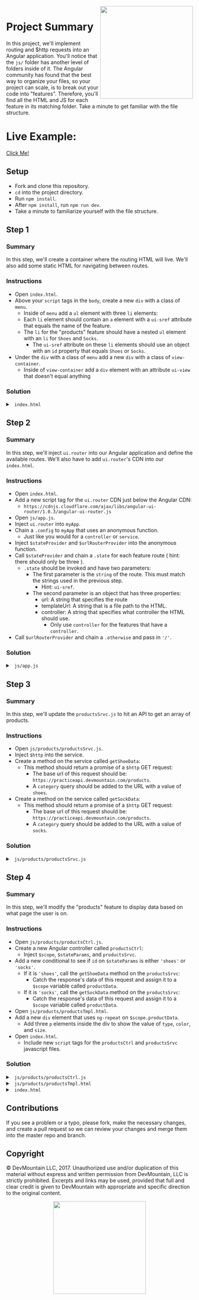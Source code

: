 <img src="https://devmounta.in/img/logowhiteblue.png" width="250" align="right">

# Project Summary

In this project, we'll implement routing and $http requests into an Angular application. You'll notice that the `js/` folder has another level of folders inside of it. The Angular community has found that the best way to organize your files, so your project can scale, is to break out your code into "features". Therefore, you'll find all the HTML and JS for each feature in its matching folder. Take a minute to get familiar with the file structure.

# Live Example:

<a href="https://devmountain.github.io/angular-2-mini/">Click Me!</a>

## Setup

* Fork and clone this repository.
* `cd` into the project directory.
* Run `npm install`.
* After `npm install`, run `npm run dev`.
* Take a minute to familiarize yourself with the file structure.

## Step 1

### Summary

In this step, we'll create a container where the routing HTML will live. We'll also add some static HTML for navigating between routes.

### Instructions

* Open `index.html`.
* Above your `script` tags in the `body`, create a new `div` with a class of `menu`.
  * Inside of `menu` add a `ul` element with three `li` elements:
  * Each `li` element should contain an `a` element with a `ui-sref` attribute that equals the name of the feature.
  * The `li` for the "products" feature should have a nested `ul` element with an `li` for `Shoes` and `Socks`.
    * The `ui-sref` attribute on these `li` elements should use an object with an `id` property that equals `Shoes` or `Socks`.
* Under the `div` with a class of `menu` add a new `div` with a class of `view-container`.
  * Inside of `view-container` add a `div` element with an attribute `ui-view` that doesn't equal anything

### Solution

<details>

<summary> <code> index.html </code> </summary>

```html
<!DOCTYPE html>
<html ng-app="myApp">
  <head>
    <title>Routing App</title>
    <link type="text/css" rel="stylesheet" href="styles.css" />
  </head>

  <body>
    <div class="menu">
      <ul>
        <li><a ui-sref="home">Home</a></li>
        <li>
          Products
          <ul>
            <li><a ui-sref="products({id: 'shoes'})">Shoes</a></li>
            <li><a ui-sref="products({id: 'socks'})">Socks</a></li>
          </ul>
        </li>
        <li><a ui-sref="settings"> Settings </a></li>
      </ul>
    </div>

    <div class="view-container">
      <div ui-view></div>
    </div>

    <script src="https://ajax.googleapis.com/ajax/libs/angularjs/1.6.6/angular.min.js"></script>
    <script type="text/javascript" src="js/app.js"></script>
  </body>
</html>
```

</details> 

## Step 2

### Summary

In this step, we'll inject `ui.router` into our Angular application and define the available routes. We'll also have to add `ui.router`'s CDN into our `index.html`.

### Instructions

* Open `index.html`.
* Add a new script tag for the `ui.router` CDN just below the Angular CDN:
  * `https://cdnjs.cloudflare.com/ajax/libs/angular-ui-router/1.0.3/angular-ui-router.js`
* Open `js/app.js`.
* Inject `ui.router` into `myApp`.
* Chain a `.config` to `myApp` that uses an anonymous function.
  * Just like you would for a `controller` or `service`.
* Inject `$stateProvider` and `$urlRouterProvider` into the anonymous function.
* Call `$stateProvider` and chain a `.state` for each feature route ( hint: there should only be three ).
  * `.state` should be invoked and have two parameters:
    * The first parameter is the `string` of the route. This must match the strings used in the previous step.
      * Hint: `ui-sref`.
    * The second parameter is an object that has three properties:
      * url: A string that specifies the route
      * templateUrl: A string that is a file path to the HTML. 
      * controller: A string that specifies what controller the HTML should use.
        * Only use `controller` for the features that have a `controller`.
* Call `$urlRouterProvider` and chain a `.otherwise` and pass in `'/'`.

### Solution

<details>

<summary> <code> js/app.js </code> </summary>

```js
angular.module('myApp', ['ui.router']).config( function( $stateProvider, $urlRouterProvider ) {
  $stateProvider
    .state('home', {
      url: '/',
      templateUrl: 'js/home/homeTmpl.html'
    })
    .state('products', {
      url: '/products/:id',
      templateUrl: 'js/products/productsTmpl.html',
      controller: 'productsCtrl'
    })
    .state('settings', {
      url: '/settings',
      templateUrl: 'js/settings/settingsTmpl.html'
    });

  $urlRouterProvider
    .otherwise('/');
});
```

</details>

## Step 3

### Summary

In this step, we'll update the `productsSrvc.js` to hit an API to get an array of products.

### Instructions

* Open `js/products/productsSrvc.js`.
* Inject `$http` into the service.
* Create a method on the service called `getShoeData`:
  * This method should return a promise of a `$http` GET request:
    * The base url of this request should be: `https://practiceapi.devmountain.com/products`.
    * A `category` query should be added to the URL with a value of `shoes`.
* Create a method on the service called `getSockData`:
  * This method should return a promise of a `$http` GET request:
    * The base url of this request should be: `https://practiceapi.devmountain.com/products`.
    * A `category` query should be added to the URL with a value of `socks`.

### Solution

<details>

<summary> <code> js/products/productsSrvc.js </code> </summary>

```js
angular.module('myApp').service('productsSrvc', function( $http ) {
  this.getShoeData = function() {
    return $http({
      method: 'GET',
      url: 'https://practiceapi.devmountain.com/products?category=shoes'
    });
  };

  this.getSockData = function() {
    return $http({
      method: 'GET',
      url: 'https://practiceapi.devmountain.com/products?category=socks'
    });
  };
});
```

</details>

## Step 4

### Summary

In this step, we'll modify the "products" feature to display data based on what page the user is on.

### Instructions

* Open `js/products/productsCtrl.js`.
* Create a new Angular controller called `productsCtrl`:
  * Inject `$scope`, `$stateParams`, and `productsSrvc`.
* Add a new conditional to see if `id` on `$stateParams` is either `'shoes'` or `'socks'`.
  * If it is `'shoes'`, call the `getShoeData` method on the `productsSrvc`:
    * Catch the response's data of this request and assign it to a `$scope` variable called `productData`.
  * If it is `'socks'`, call the `getSockData` method on the `productsSrvc`:
    * Catch the response's data of this request and assign it to a `$scope` variable called `productData`.
* Open `js/products/productsTmpl.html`.
* Add a new `div` element that uses `ng-repeat` on `$scope.productData`.
  * Add three `p` elements inside the div to show the value of `type`, `color`, and `size`.
* Open `index.html`.
  * Include new `script` tags for the `productsCtrl` and `productsSrvc` javascript files.

### Solution

<details>

<summary> <code> js/products/productsCtrl.js </code> </summary>

```js
angular.module('myApp').controller('productsCtrl', function( $scope, $stateParams, productsSrvc ) {

  if ( $stateParams.id === 'shoes' ) {
    productsSrvc.getShoeData().then( function( response ) {
      $scope.productData = response.data;
    });
  } else if ( $stateParams.id === 'socks' ) {
    productsSrvc.getSockData().then( function( response ) {
      $scope.productData = response.data;
    });
  }

});
```

</details>

<details>

<summary> <code> js/products/productsTmpl.html </code> </summary>

```html
<h1> Product Page </h1>
<div ng-repeat="product in productData">
  <p>Type: {{ product.type }}</p>
  <p>Color: {{ product.color }}</p>
  <p>Size: {{ product.size }}</p>
</div>
```

</details>

<details>

<summary> <code> index.html </code> </summary>

```html
<!DOCTYPE html>
<html ng-app="myApp">
  <head>
    <title>Routing App</title>
    <link type="text/css" rel="stylesheet" href="styles.css" />
  </head>

  <body>
    <div class="menu">
      <ul>
        <li><a ui-sref="home">Home</a></li>
        <li>
          Products
          <ul>
            <li><a ui-sref="products({id: 'shoes'})">Shoes</a></li>
            <li><a ui-sref="products({id: 'socks'})">Socks</a></li>
          </ul>
        </li>
        <li><a ui-sref="settings"> Settings </a></li>
      </ul>
    </div>

    <div class="view-container">
      <div ui-view></div>
    </div>

    <script src="https://ajax.googleapis.com/ajax/libs/angularjs/1.6.6/angular.min.js"></script>
    <script src="https://cdnjs.cloudflare.com/ajax/libs/angular-ui-router/1.0.3/angular-ui-router.js"></script>
    <script type="text/javascript" src="js/app.js"></script>
    <script type="text/javascript" src="js/products/productsCtrl.js"></script>
    <script type="text/javascript" src="js/products/productsSrvc.js"></script>
  </body>
</html>
```

</details>


## Contributions

If you see a problem or a typo, please fork, make the necessary changes, and create a pull request so we can review your changes and merge them into the master repo and branch.

## Copyright

© DevMountain LLC, 2017. Unauthorized use and/or duplication of this material without express and written permission from DevMountain, LLC is strictly prohibited. Excerpts and links may be used, provided that full and clear credit is given to DevMountain with appropriate and specific direction to the original content.

<p align="center">
<img src="https://devmounta.in/img/logowhiteblue.png" width="250">
</p>